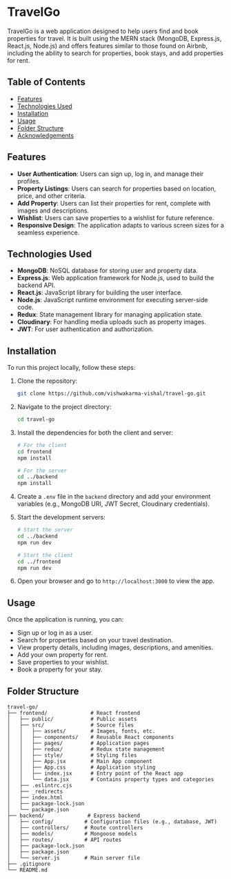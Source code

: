 # TravelGo

TravelGo is a web application designed to help users find and book properties for travel. It is built using the MERN stack (MongoDB, Express.js, React.js, Node.js) and offers features similar to those found on Airbnb, including the ability to search for properties, book stays, and add properties for rent.

## Table of Contents

- [Features](#features)
- [Technologies Used](#technologies-used)
- [Installation](#installation)
- [Usage](#usage)
- [Folder Structure](#folder-structure)
- [Acknowledgements](#acknowledgements)

## Features

- **User Authentication**: Users can sign up, log in, and manage their profiles.
- **Property Listings**: Users can search for properties based on location, price, and other criteria.
- **Add Property**: Users can list their properties for rent, complete with images and descriptions.
- **Wishlist**: Users can save properties to a wishlist for future reference.
- **Responsive Design**: The application adapts to various screen sizes for a seamless experience.

## Technologies Used

- **MongoDB**: NoSQL database for storing user and property data.
- **Express.js**: Web application framework for Node.js, used to build the backend API.
- **React.js**: JavaScript library for building the user interface.
- **Node.js**: JavaScript runtime environment for executing server-side code.
- **Redux**: State management library for managing application state.
- **Cloudinary**: For handling media uploads such as property images.
- **JWT**: For user authentication and authorization.

## Installation

To run this project locally, follow these steps:

1. Clone the repository:
    ```bash
    git clone https://github.com/vishwakarma-vishal/travel-go.git
    ```
2. Navigate to the project directory:
    ```bash
    cd travel-go
    ```
3. Install the dependencies for both the client and server:
    ```bash
    # For the client
    cd frontend
    npm install

    # For the server
    cd ../backend
    npm install
    ```
4. Create a `.env` file in the `backend` directory and add your environment variables (e.g., MongoDB URI, JWT Secret, Cloudinary credentials).

5. Start the development servers:
    ```bash
    # Start the server
    cd ../backend
    npm run dev

    # Start the client
    cd ../frontend
    npm run dev
    ```
6. Open your browser and go to `http://localhost:3000` to view the app.

## Usage

Once the application is running, you can:

- Sign up or log in as a user.
- Search for properties based on your travel destination.
- View property details, including images, descriptions, and amenities.
- Add your own property for rent.
- Save properties to your wishlist.
- Book a property for your stay.

## Folder Structure

```plaintext
travel-go/
├── frontend/              # React frontend
│   ├── public/            # Public assets
│   ├── src/               # Source files
│   │   ├── assets/        # Images, fonts, etc.
│   │   ├── components/    # Reusable React components
│   │   ├── pages/         # Application pages
│   │   ├── redux/         # Redux state management
│   │   ├── style/         # Styling files
│   │   ├── App.jsx        # Main App component
│   │   ├── App.css        # Application styling
│   │   ├── index.jsx      # Entry point of the React app
│   │   └── data.jsx       # Contains property types and categories
│   ├── .eslintrc.cjs
│   ├── _redirects
│   ├── index.html
│   ├── package-lock.json
│   └── package.json
├── backend/              # Express backend
│   ├── config/          # Configuration files (e.g., database, JWT)
│   ├── controllers/     # Route controllers
│   ├── models/          # Mongoose models
│   ├── routes/          # API routes
│   ├── package-lock.json
│   ├── package.json
│   └── server.js        # Main server file
├── .gitignore
└── README.md
